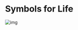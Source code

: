 # Symbols for Life

![img](https://upload3.inven.co.kr/upload/2023/01/26/bbs/i15933170642.png?MW=800)

